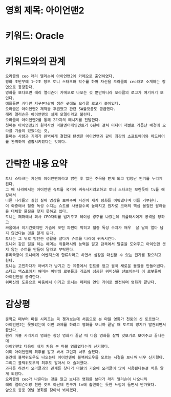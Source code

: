 # 영회 제목: 아이언맨2


# 키워드: Oracle


# 키워드와의 관계
    오라클의 ceo 래리 앨리슨이 아이언맨2에 카메오로 출연하였다.
    영화 초반부에 1~2초 정도 토니 스타크와 악수를 하며 자신을 오라클의 ceo라고 소개하는 장면으로 등장한다.
    영화를 보다보면 래리 앨리슨이 카메오로 나오는 것 뿐만아니라 오라클의 로고가 여기저기 보인다. 
    예를들면 커다란 지구본?같이 생긴 곳에도 오라클 로고가 붙어있다.
    오라클은 아이언맨2 제작을 후원했고 관련 SW플랫폼도 공급했다.
    래리 앨리슨은 아이언맨의 실제 모델이라고 불린다.
    오라클이 아이언맨2를 통해 2가지의 메시지를 전달한다.
    첫째는 아이언맨2의 원작사인 마블엔터테인먼트가 6년에 걸쳐 미디어 재벌로 거듭난 배경에 오라클 기술이 있었다는 것,
    둘째는 사람과 기게가 완벽하게 결합돼 탄생한 아이언맨과 같이 최강의 소프트웨어와 하드웨어를 완벽하게 결합시키겠다는 것이다.

# 간략한 내용 요약
    토니 스타크는 자신이 아이언맨이라고 밝힌 후 많은 주목을 받게 되고 엄청난 인기를 누리게 된다.
    그 때 나라에서는 아이언맨 슈트를 국가에 귀속시키려고하고 토니 스타크는 보란듯이 tv를 해킹해서
    다른 나라들의 실험 실패 영상을 보여주며 자신이 세계 평화를 이뤄냈다며 이를 거부한다.
    이 와중에서 혈중 독성 수치는 슈트를 사용할수록 높아지고 원자로 코어의 핵심 물질인 팔라듐을 대체할 물질을 찾지 못하고 있다.
    토니는 페퍼에서 회사 CEO자리를 넘겨주고 레이싱 경주를 나갔는데 위플래시에게 공격을 당하고
    싸움에서 이기긴했지만 가슴에 포탄 파편이 박히고 혈중 독성 수치가 매우  살 날이 얼마 남지 않았다는 것을 알게 된다.
    토니는 그 뒤로 방탄한 생활을 살다가 슈트를 나라에 귀속시킨다.
    토니와 같은 일을 하는 해머는 위플래시의 능력을 알고 감옥에서 탈출을 도와주고 아이언맨 못지 않는 슈트를 만들어 달라고 부탁한다.
    퓨리국장이 토니에게 어벤져스에 합류하라고 하면서 심장을 대신할 수 있는 뭔가를 찾으려고 한다.
    토니는 고민하다가 아버지가 남기고 간 유품에서 힌트를 얻고 결국 새로운 물질을 만들어낸다.
    스타크 엑스포에서 해머는 이반의 로봇들과 개조에 성공한 워머신을 선보이는데 이 로봇들이 아이언맨을 공격한다.
    워머신의 도움으로 싸움에서 이기고 토니는 페퍼와 연인 가이로 발전하며 영화가 끝난다.
    

# 감상평
    중학교 때부터 마블 시리즈는 꼭 챙겨보는데 처음으로 본 마블 영화가 천둥의 신 토르였다.
    아이언맨2는 못봤었는데 이번 과제를 하려고 영화를 보니까 끝날 때 토르의 망치가 발견되면서 끝났다.
    원래 마블 시리지의 영화는 항상 영화가 끝날 때 다음 영화를 살짝 맛보기로 보여주고 끝나는데 
    아이언맨2 다음이 내가 처음 본 마블 영화였다는게 신기했다.
    이미 아이언맨의 최후를 알고 봐서 그런지 너무 슬펐다. 
    중간에 블랙위도우도 나오는데 아이언맨이 블랙위도우를 모르는 시절을 보니까 너무 신기했다. 
    그리고 블랙위도우의 최후도 알아서 더 슬퍼졌다.
    과제를 하면서 오라클과의 관계를 찾다가 마블의 기술에 오라클이 많이 사용됐다는걸 처음 알게 되었다.
    오라클의 ceo가 나온다는 것을 알고 보니까 영화를 보다가 래리 앨리슨이 나오니까
    래리 앨리슨이랑 친한 것도 아닌데 친구가 tv에 출연하는 듯한 느낌이 들면서 반가웠다.
    앞으로 종종 옛날 영화를 찾아서 봐야겠다.

